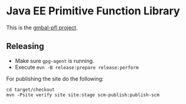 # Java EE Primitive Function Library

This is the [gmbal-pfl project](https://javaee.github.io/gmbal-pfl/).
 
## Releasing

* Make sure `gpg-agent` is running.
* Execute `mvn -B release:prepare release:perform`

For publishing the site do the following:

```
cd target/checkout
mvn -Psite verify site site:stage scm-publish:publish-scm
```
